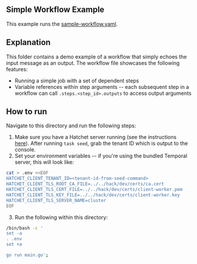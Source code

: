 ## Simple Workflow Example

This example runs the [sample-workflow.yaml](./.hatchet/sample-workflow.yaml).

## Explanation

This folder contains a demo example of a workflow that simply echoes the input message as an output. The workflow file showcases the following features:

- Running a simple job with a set of dependent steps
- Variable references within step arguments -- each subsequent step in a workflow can call `.steps.<step_id>.outputs` to access output arguments

## How to run

Navigate to this directory and run the following steps:

1. Make sure you have a Hatchet server running (see the instructions [here](../../README.md)). After running `task seed`, grab the tenant ID which is output to the console.
2. Set your environment variables -- if you're using the bundled Temporal server, this will look like:

```sh
cat > .env <<EOF
HATCHET_CLIENT_TENANT_ID=<tenant-id-from-seed-command>
HATCHET_CLIENT_TLS_ROOT_CA_FILE=../../hack/dev/certs/ca.cert
HATCHET_CLIENT_TLS_CERT_FILE=../../hack/dev/certs/client-worker.pem
HATCHET_CLIENT_TLS_KEY_FILE=../../hack/dev/certs/client-worker.key
HATCHET_CLIENT_TLS_SERVER_NAME=cluster
EOF
```

3. Run the following within this directory:

```sh
/bin/bash -c '
set -a
. .env
set +a

go run main.go';
```
